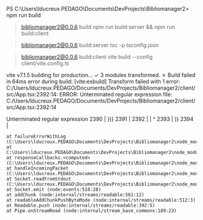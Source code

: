 PS C:\Users\lducreux.PEDAGO\Documents\DevProjects\Bibliomanager2> npm run build

> bibliomanager2@0.0.6 build
> npm run build:server && npm run build:client

> bibliomanager2@0.0.6 build:server
> tsc -p tsconfig.json

> bibliomanager2@0.0.6 build:client
> vite build --config client/vite.config.ts

vite v7.1.5 building for production...
✓ 3 modules transformed.
✗ Build failed in 64ms
error during build:
[vite:esbuild] Transform failed with 1 error:
C:/Users/lducreux.PEDAGO/Documents/DevProjects/Bibliomanager2/client/src/App.tsx:2392:14: ERROR: Unterminated regular expression
file: C:/Users/lducreux.PEDAGO/Documents/DevProjects/Bibliomanager2/client/src/App.tsx:2392:14

Unterminated regular expression
2390 |              })}
2391 |            </ul>
2392 |          </div>
     |                ^
2393 |          )}
2394 |        </section>

    at failureErrorWithLog (C:\Users\lducreux.PEDAGO\Documents\DevProjects\Bibliomanager2\node_modules\esbuild\lib\main.js:1467:15)
    at C:\Users\lducreux.PEDAGO\Documents\DevProjects\Bibliomanager2\node_modules\esbuild\lib\main.js:736:50
    at responseCallbacks.<computed> (C:\Users\lducreux.PEDAGO\Documents\DevProjects\Bibliomanager2\node_modules\esbuild\lib\main.js:603:9)
    at handleIncomingPacket (C:\Users\lducreux.PEDAGO\Documents\DevProjects\Bibliomanager2\node_modules\esbuild\lib\main.js:658:12)
    at Socket.readFromStdout (C:\Users\lducreux.PEDAGO\Documents\DevProjects\Bibliomanager2\node_modules\esbuild\lib\main.js:581:7)
    at Socket.emit (node:events:518:28)
    at addChunk (node:internal/streams/readable:561:12)
    at readableAddChunkPushByteMode (node:internal/streams/readable:512:3)
    at Readable.push (node:internal/streams/readable:392:5)
    at Pipe.onStreamRead (node:internal/stream_base_commons:189:23)
